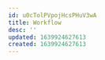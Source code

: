 ```yaml
---
id: u0cTolPVpojHcsPHuV3wA
title: Workflow
desc: ''
updated: 1639924627613
created: 1639924627613
---
```


